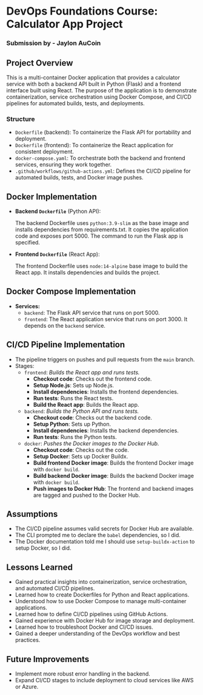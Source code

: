 # DevOps Foundations Course: Calculator App Project

### Submission by - **Jaylon AuCoin**

## Project Overview

  This is a multi-container Docker application that provides a calculator service with both a backend API built in 
  Python (Flask) and a frontend interface built using React. The purpose of the application is to demonstrate 
  containerization, service orchestration using Docker Compose, and CI/CD pipelines for automated builds, tests, and deployments.

### Structure
  - `Dockerfile` (backend): To containerize the Flask API for portability and deployment.
  - `Dockerfile` (frontend): To containerize the React application for consistent deployment.
  - `docker-compose.yaml`: To orchestrate both the backend and frontend services, ensuring they work together.
  - `.github/workflows/github-actions.yml`: Defines the CI/CD pipeline for automated builds, tests, and Docker image pushes.

## Docker Implementation

- **Backend `Dockerfile`** (Python API):

  The backend Dockerfile uses `python:3.9-slim` as the base image and installs dependencies from requirements.txt. It 
  copies the application code and exposes port 5000. The command to run the Flask app is specified.


- **Frontend `Dockerfile`** (React App):

  The frontend Dockerfile uses `node:14-alpine` base image to build the React app. It installs dependencies and builds the 
  project.

## Docker Compose Implementation

- **Services:** 
  - `backend`: The Flask API service that runs on port 5000.
  - `frontend`: The React application service that runs on port 3000. It depends on the `backend` service.

## CI/CD Pipeline Implementation

- The pipeline triggers on pushes and pull requests from the `main` branch.
- Stages: 
  - `frontend`: *Builds the React app and runs tests.*
    - **Checkout code**: Checks out the frontend code.
    - **Setup Node.js**: Sets up Node.js.
    - **Install dependencies**: Installs the frontend dependencies.
    - **Run tests**: Runs the React tests.
    - **Build the React app**: Builds the React app.
  - `backend`: *Builds the Python API and runs tests.*
    - **Checkout code**: Checks out the backend code.
    - **Setup Python**: Sets up Python.
    - **Install dependencies**: Installs the backend dependencies.
    - **Run tests**: Runs the Python tests.
  - `docker`: *Pushes the Docker images to the Docker Hub.*
    - **Checkout code**: Checks out the code.
    - **Setup Docker**: Sets up Docker Buildx.
    - **Build frontend Docker image**: Builds the frontend Docker image with `docker build`.
    - **Build backend Docker image**: Builds the backend Docker image with `docker build`.
    - **Push images to Docker Hub**: The frontend and backend images are tagged and pushed to the Docker Hub.

## Assumptions

- The CI/CD pipeline assumes valid secrets for Docker Hub are available.
- The CLI prompted me to declare the `babel` dependencies, so I did.
- The Docker documentation told me I should use `setup-buildx-action` to setup Docker, so I did.

## Lessons Learned

- Gained practical insights into containerization, service orchestration, and automated CI/CD pipelines.
- Learned how to create Dockerfiles for Python and React applications.
- Understood how to use Docker Compose to manage multi-container applications.
- Learned how to define CI/CD pipelines using GitHub Actions.
- Gained experience with Docker Hub for image storage and deployment.
- Learned how to troubleshoot Docker and CI/CD issues.
- Gained a deeper understanding of the DevOps workflow and best practices.

## Future Improvements

- Implement more robust error handling in the backend.
- Expand CI/CD stages to include deployment to cloud services like AWS or Azure.